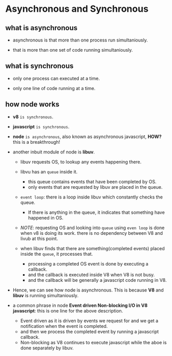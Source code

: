 # Asynchronous and Synchronous

## what is asynchronous

- asynchronous is that more than one process run simultaniously.

- that is more than one set of code running simultaniously.

## what is synchronous

- only one process can executed at a time.

- only one line of code running at a time.

## how node works

- **v8** `is synchronous`.

- **javascript** `is synchronous`.

- **node** `is asynchronous`, also known as asynchronous javascript, **HOW?** this is a breakthrough!

- another inbuit module of node is **libuv**.
  - libuv requests OS, to lookup any events happening there.

  - libvu has an `queue` inside it.
    - this queue contains events that have been completed by OS.
    - only events that are requested by libuv are placed in the queue.

  - `event loop`: there is a loop inside libuv which constantly checks the queue.
    - If there is anything in the queue, it indicates that something have happened in OS.

  - *NOTE*: requesting OS and looking into `queue` using `even loop` is done when v8 is doing its work. there is no dependency between V8 and livub at this point.

  - when libuv finds that there are something(completed events) placed inside the `queue`, it processes that.
    - processing a completed OS event is done by executing a callback.
    - and the callback is executed inside V8 when V8 is not busy.
    - and the callback will be generally a javascript code running in V8.

- Hence, we can see how node is asynchronous. This is because **V8** and **libuv** is running simultaniously.

- a common phrase in node **Event driven Non-blocking I/O in V8 javascript**: this is one line for the above description.
  - Event driven as it is driven by events we request for and we get a notification when the event is completed.
  - and then we process the completed event by running a javascript callback.
  - Non-blocking as V8 continues to execute javascript while the aboe is done separately by libuv.